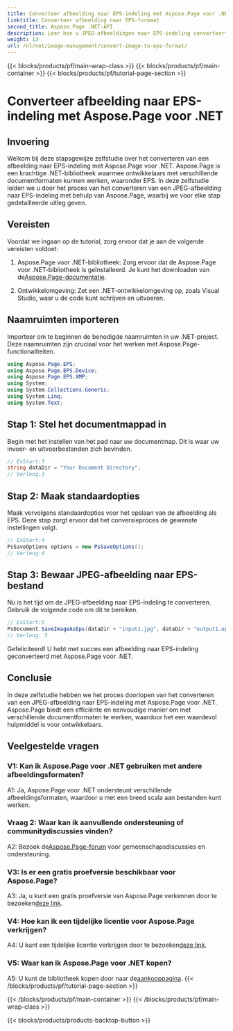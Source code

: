 ```yaml
---
title: Converteer afbeelding naar EPS-indeling met Aspose.Page voor .NET
linktitle: Converteer afbeelding naar EPS-formaat
second_title: Aspose.Page .NET-API
description: Leer hoe u JPEG-afbeeldingen naar EPS-indeling converteert met Aspose.Page voor .NET. Een uitgebreide handleiding met stapsgewijze instructies.
weight: 13
url: /nl/net/image-management/convert-image-to-eps-format/
---
```


{{< blocks/products/pf/main-wrap-class >}}
{{< blocks/products/pf/main-container >}}
{{< blocks/products/pf/tutorial-page-section >}}

# Converteer afbeelding naar EPS-indeling met Aspose.Page voor .NET

## Invoering

Welkom bij deze stapsgewijze zelfstudie over het converteren van een afbeelding naar EPS-indeling met Aspose.Page voor .NET. Aspose.Page is een krachtige .NET-bibliotheek waarmee ontwikkelaars met verschillende documentformaten kunnen werken, waaronder EPS. In deze zelfstudie leiden we u door het proces van het converteren van een JPEG-afbeelding naar EPS-indeling met behulp van Aspose.Page, waarbij we voor elke stap gedetailleerde uitleg geven.

## Vereisten

Voordat we ingaan op de tutorial, zorg ervoor dat je aan de volgende vereisten voldoet:

1.  Aspose.Page voor .NET-bibliotheek: Zorg ervoor dat de Aspose.Page voor .NET-bibliotheek is geïnstalleerd. Je kunt het downloaden van de[Aspose.Page-documentatie](https://reference.aspose.com/page/net/).

2. Ontwikkelomgeving: Zet een .NET-ontwikkelomgeving op, zoals Visual Studio, waar u de code kunt schrijven en uitvoeren.

## Naamruimten importeren

Importeer om te beginnen de benodigde naamruimten in uw .NET-project. Deze naamruimten zijn cruciaal voor het werken met Aspose.Page-functionaliteiten.

```csharp
using Aspose.Page.EPS;
using Aspose.Page.EPS.Device;
using Aspose.Page.EPS.XMP;
using System;
using System.Collections.Generic;
using System.Linq;
using System.Text;
```

## Stap 1: Stel het documentmappad in

Begin met het instellen van het pad naar uw documentmap. Dit is waar uw invoer- en uitvoerbestanden zich bevinden.

```csharp
// ExStart:3
string dataDir = "Your Document Directory";
// Verleng:3
```

## Stap 2: Maak standaardopties

Maak vervolgens standaardopties voor het opslaan van de afbeelding als EPS. Deze stap zorgt ervoor dat het conversieproces de gewenste instellingen volgt.

```csharp
// ExStart:4
PsSaveOptions options = new PsSaveOptions();
// Verleng:4
```

## Stap 3: Bewaar JPEG-afbeelding naar EPS-bestand

Nu is het tijd om de JPEG-afbeelding naar EPS-indeling te converteren. Gebruik de volgende code om dit te bereiken.

```csharp
// ExStart:5
PsDocument.SaveImageAsEps(dataDir + "input1.jpg", dataDir + "output1.eps", options);
// Verleng: 5
```

Gefeliciteerd! U hebt met succes een afbeelding naar EPS-indeling geconverteerd met Aspose.Page voor .NET.

## Conclusie

In deze zelfstudie hebben we het proces doorlopen van het converteren van een JPEG-afbeelding naar EPS-indeling met Aspose.Page voor .NET. Aspose.Page biedt een efficiënte en eenvoudige manier om met verschillende documentformaten te werken, waardoor het een waardevol hulpmiddel is voor ontwikkelaars.

## Veelgestelde vragen

### V1: Kan ik Aspose.Page voor .NET gebruiken met andere afbeeldingsformaten?

A1: Ja, Aspose.Page voor .NET ondersteunt verschillende afbeeldingsformaten, waardoor u met een breed scala aan bestanden kunt werken.

### Vraag 2: Waar kan ik aanvullende ondersteuning of communitydiscussies vinden?

 A2: Bezoek de[Aspose.Page-forum](https://forum.aspose.com/c/page/39) voor gemeenschapsdiscussies en ondersteuning.

### V3: Is er een gratis proefversie beschikbaar voor Aspose.Page?

 A3: Ja, u kunt een gratis proefversie van Aspose.Page verkennen door te bezoeken[deze link](https://releases.aspose.com/).

### V4: Hoe kan ik een tijdelijke licentie voor Aspose.Page verkrijgen?

 A4: U kunt een tijdelijke licentie verkrijgen door te bezoeken[deze link](https://purchase.aspose.com/temporary-license/).

### V5: Waar kan ik Aspose.Page voor .NET kopen?

A5: U kunt de bibliotheek kopen door naar de[aankooppagina](https://purchase.aspose.com/buy).
{{< /blocks/products/pf/tutorial-page-section >}}

{{< /blocks/products/pf/main-container >}}
{{< /blocks/products/pf/main-wrap-class >}}

{{< blocks/products/products-backtop-button >}}
